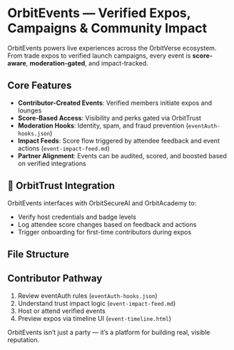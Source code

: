 # OrbitEvents — Verified Expos, Campaigns & Community Impact

OrbitEvents powers live experiences across the OrbitVerse ecosystem. From trade expos to verified launch campaigns, every event is **score-aware**, **moderation-gated**, and impact-tracked.

## Core Features
- **Contributor-Created Events**: Verified members initiate expos and lounges
- **Score-Based Access**: Visibility and perks gated via OrbitTrust
- **Moderation Hooks**: Identity, spam, and fraud prevention (`eventAuth-hooks.json`)
- **Impact Feeds**: Score flow triggered by attendee feedback and event actions (`event-impact-feed.md`)
- **Partner Alignment**: Events can be audited, scored, and boosted based on verified integrations

## 🔗 OrbitTrust Integration
OrbitEvents interfaces with OrbitSecureAI and OrbitAcademy to:
- Verify host credentials and badge levels
- Log attendee score changes based on feedback and actions
- Trigger onboarding for first-time contributors during expos

##  File Structure

## Contributor Pathway
1. Review eventAuth rules (`eventAuth-hooks.json`)
2. Understand trust impact logic (`event-impact-feed.md`)
3. Host or attend verified events
4. Preview expos via timeline UI (`event-timeline.html`)

OrbitEvents isn’t just a party — it’s a platform for building real, visible reputation.

